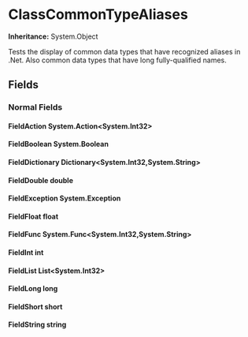 # ClassCommonTypeAliases

**Inheritance:** System.Object  
  
Tests the display of common data types that have recognized aliases in .Net.
            Also common data types that have long fully-qualified names.

## Fields

### Normal Fields

#### FieldAction System.Action<System.Int32>

#### FieldBoolean System.Boolean

#### FieldDictionary Dictionary<System.Int32,System.String>

#### FieldDouble double

#### FieldException System.Exception

#### FieldFloat float

#### FieldFunc System.Func<System.Int32,System.String>

#### FieldInt int

#### FieldList List<System.Int32>

#### FieldLong long

#### FieldShort short

#### FieldString string

